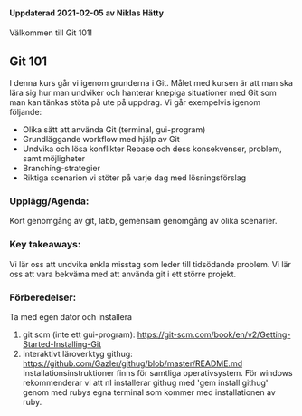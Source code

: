 #### Uppdaterad 2021-02-05 av Niklas Hätty

Välkommen till Git 101! 


## Git 101
I denna kurs går vi igenom grunderna i Git. Målet med kursen är att man ska lära sig hur man undviker och hanterar knepiga situationer med Git som man kan tänkas stöta på ute på uppdrag. Vi går exempelvis igenom följande:
- Olika sätt att använda Git (terminal, gui-program)
- Grundläggande workflow med hjälp av Git
- Undvika och lösa konflikter Rebase och dess konsekvenser, problem, samt möjligheter
- Branching-strategier
- Riktiga scenarion vi stöter på varje dag med lösningsförslag

### Upplägg/Agenda:
Kort genomgång av git, labb, gemensam genomgång av olika scenarier.

### Key takeaways:
Vi lär oss att undvika enkla misstag som leder till tidsödande problem. Vi lär oss att vara bekväma med att använda git i ett större projekt.

### Förberedelser:
Ta med egen dator och installera
1. git scm (inte ett gui-program): https://git-scm.com/book/en/v2/Getting-Started-Installing-Git
2. Interaktivt läroverktyg githug: https://github.com/Gazler/githug/blob/master/README.md
Installationsinstruktioner finns för samtliga operativsystem. För windows rekommenderar vi att nI installerar githug med 'gem install githug' genom med rubys egna terminal som kommer med installationen av ruby.
